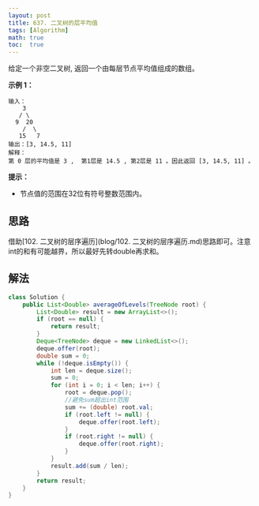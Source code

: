 ```yaml
---
layout: post
title: 637. 二叉树的层平均值
tags: [Algorithm]
math: true
toc:  true
---
```


给定一个非空二叉树, 返回一个由每层节点平均值组成的数组。

**示例 1：**

```
输入：
    3
   / \
  9  20
    /  \
   15   7
输出：[3, 14.5, 11]
解释：
第 0 层的平均值是 3 ,  第1层是 14.5 , 第2层是 11 。因此返回 [3, 14.5, 11] 。
```

**提示：**

- 节点值的范围在32位有符号整数范围内。

## 思路

借助[102. 二叉树的层序遍历](blog/102. 二叉树的层序遍历.md)思路即可。注意int的和有可能越界，所以最好先转double再求和。

## 解法

```java
class Solution {
    public List<Double> averageOfLevels(TreeNode root) {
        List<Double> result = new ArrayList<>();
        if (root == null) {
            return result;
        }
        Deque<TreeNode> deque = new LinkedList<>();
        deque.offer(root);
        double sum = 0;
        while (!deque.isEmpty()) {
            int len = deque.size();
            sum = 0;
            for (int i = 0; i < len; i++) {
                root = deque.pop();
                //避免sum超出int范围
                sum += (double) root.val;
                if (root.left != null) {
                    deque.offer(root.left);
                }
                if (root.right != null) {
                    deque.offer(root.right);
                }
            }
            result.add(sum / len);
        }
        return result;
    }
}
```

